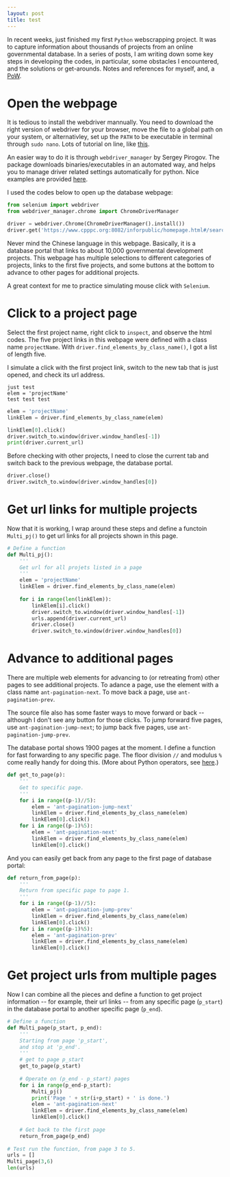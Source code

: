 ```yaml
---
layout: post
title: test
---
```

In recent weeks, just finished my first `Python` webscrapping project. It was to capture information about thousands of projects from an online governmental database. In a series of posts, I am writing down some key steps in developing the codes, in particular, some obstacles I encountered, and the solutions or get-arounds. Notes and references for myself, and, a [PoW](https://en.wikipedia.org/wiki/Proof_of_work).

# Open the webpage 

It is tedious to install the webdriver mannually. You need to download the right version of webdriver for your browser, move the file to a global path on your system, or alternativley, set up the `PATH` to be executable in terminal through `sudo nano`. Lots of tutorial on line, like [this](https://www.swtestacademy.com/install-chrome-driver-on-mac/). 

An easier way to do it is through `webdriver_manager` by Sergey Pirogov. The package downloads binaries/executables in an automated way, and helps you to manage driver related settings automatically for python. Nice examples are provided [here](https://github.com/SergeyPirogov/webdriver_manager/blob/master/README.md).

I used the codes below to open up the database webpage: 

```python
from selenium import webdriver
from webdriver_manager.chrome import ChromeDriverManager

driver = webdriver.Chrome(ChromeDriverManager().install()) 
driver.get('https://www.cpppc.org:8082/inforpublic/homepage.html#/searchresult')
```

Never mind the Chinese language in this webpage. Basically, it is a database portal that links to about 10,000 governmental development projects. This webpage has multiple selections to different categories of projects, links to the first five projects, and some buttons at the bottom to advance to other pages for additional projects. 

A great context for me to practice simulating mouse click with `Selenium`. 

# Click to a project page

Select the first project name, right click to `inspect`, and observe the html codes. The five project links in this webpage were defined with a class name `projectName`. With `driver.find_elements_by_class_name()`, I got a list of length five. 

I simulate a click with the first project link, switch to the new tab that is just opened, and check its url address.   
```
just test 
elem = 'projectName'
test test test
```
```python
elem = 'projectName'
linkElem = driver.find_elements_by_class_name(elem)

linkElem[0].click()
driver.switch_to.window(driver.window_handles[-1])
print(driver.current_url)
```

Before checking with other projects, I need to close the current tab and switch back to the previous webpage, the database portal. 

```python
driver.close() 
driver.switch_to.window(driver.window_handles[0])
```
# Get url links for multiple projects

Now that it is working, I wrap around these steps and define a functoin `Multi_pj()` to get url links for all projects shown in this page. 

```python
# Define a function
def Multi_pj():
    '''
    Get url for all projets listed in a page
    '''
    elem = 'projectName'
    linkElem = driver.find_elements_by_class_name(elem)
    
    for i in range(len(linkElem)):    
        linkElem[i].click()
        driver.switch_to.window(driver.window_handles[-1])
        urls.append(driver.current_url)
        driver.close() 
        driver.switch_to.window(driver.window_handles[0])
```

# Advance to additional pages

There are multiple web elements for advancing to (or retreating from) other pages to see additional projects. To adance a page, use the element with a class name `ant-pagination-next`. To move back a page, use `ant-pagination-prev`. 

The source file also has some faster ways to move forward or back -- although I don't see any button for those clicks. To jump forward five pages, use `ant-pagination-jump-next`; to jump back five pages, use `ant-pagination-jump-prev`.    

The database portal shows 1900 pages at the moment. I define a function for fast forwarding to any specific page. The floor division `//` and modulus `%` come really handy for doing this. (More about Python operators, see [here](https://www.w3schools.com/python/python_operators.asp).)

```python
def get_to_page(p):
    '''
    Get to specific page.
    '''
    for i in range((p-1)//5):
        elem = 'ant-pagination-jump-next'
        linkElem = driver.find_elements_by_class_name(elem)
        linkElem[0].click()   
    for i in range((p-1)%5):
        elem = 'ant-pagination-next'
        linkElem = driver.find_elements_by_class_name(elem)
        linkElem[0].click()  
```
And you can easily get back from any page to the first page of database portal:

```python
def return_from_page(p):
    '''
    Return from specific page to page 1.
    '''
    for i in range((p-1)//5):
        elem = 'ant-pagination-jump-prev'
        linkElem = driver.find_elements_by_class_name(elem)
        linkElem[0].click()  
    for i in range((p-1)%5):
        elem = 'ant-pagination-prev'
        linkElem = driver.find_elements_by_class_name(elem)
        linkElem[0].click()  
```
# Get project urls from multiple pages

Now I can combine all the pieces and define a function to get project information -- for example, their url links -- from any specific page (`p_start`) in the database portal to another specific page (`p_end`).  

```python
# Define a function
def Multi_page(p_start, p_end):
    '''
    Starting from page 'p_start',
    and stop at 'p_end'.
    '''
    # get to page p_start
    get_to_page(p_start)
    
    # Operate on (p_end - p_start) pages
    for i in range(p_end-p_start):
        Multi_pj()
        print('Page ' + str(i+p_start) + ' is done.') 
        elem = 'ant-pagination-next'
        linkElem = driver.find_elements_by_class_name(elem)
        linkElem[0].click()   
        
    # Get back to the first page
    return_from_page(p_end)
        
# Test run the function, from page 3 to 5. 
urls = []
Multi_page(3,6)
len(urls)
```


